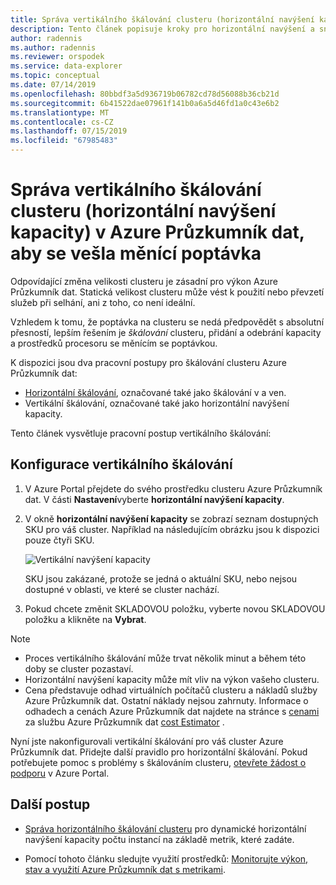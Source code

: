 ```yaml
---
title: Správa vertikálního škálování clusteru (horizontální navýšení kapacity) v Azure Průzkumník dat, aby se vešla měnící poptávka
description: Tento článek popisuje kroky pro horizontální navýšení a snížení kapacity clusteru Azure Průzkumník dat na základě změny poptávky.
author: radennis
ms.author: radennis
ms.reviewer: orspodek
ms.service: data-explorer
ms.topic: conceptual
ms.date: 07/14/2019
ms.openlocfilehash: 80bbdf3a5d936719b06782cd78d56088b36cb21d
ms.sourcegitcommit: 6b41522dae07961f141b0a6a5d46fd1a0c43e6b2
ms.translationtype: MT
ms.contentlocale: cs-CZ
ms.lasthandoff: 07/15/2019
ms.locfileid: "67985483"
---
```

# <a name="manage-cluster-vertical-scaling-scale-up-in-azure-data-explorer-to-accommodate-changing-demand"></a>Správa vertikálního škálování clusteru (horizontální navýšení kapacity) v Azure Průzkumník dat, aby se vešla měnící poptávka

Odpovídající změna velikosti clusteru je zásadní pro výkon Azure Průzkumník dat. Statická velikost clusteru může vést k použití nebo převzetí služeb při selhání, ani z toho, co není ideální.

Vzhledem k tomu, že poptávka na clusteru se nedá předpovědět s absolutní přesností, lepším řešením je *škálování* clusteru, přidání a odebrání kapacity a prostředků procesoru se měnícím se poptávkou. 

K dispozici jsou dva pracovní postupy pro škálování clusteru Azure Průzkumník dat:

* [Horizontální škálování](manage-cluster-horizontal-scaling.md), označované také jako škálování v a ven.
* Vertikální škálování, označované také jako horizontální navýšení kapacity.

Tento článek vysvětluje pracovní postup vertikálního škálování:

## <a name="configure-vertical-scaling"></a>Konfigurace vertikálního škálování

1. V Azure Portal přejdete do svého prostředku clusteru Azure Průzkumník dat. V části **Nastavení**vyberte **horizontální navýšení kapacity**.

1. V okně **horizontální navýšení kapacity** se zobrazí seznam dostupných SKU pro váš cluster. Například na následujícím obrázku jsou k dispozici pouze čtyři SKU.

    ![Vertikální navýšení kapacity](media/manage-cluster-vertical-scaling/scale-up.png)

    SKU jsou zakázané, protože se jedná o aktuální SKU, nebo nejsou dostupné v oblasti, ve které se cluster nachází.

1. Pokud chcete změnit SKLADOVOU položku, vyberte novou SKLADOVOU položku a klikněte na **Vybrat**.

> [!NOTE]
> * Proces vertikálního škálování může trvat několik minut a během této doby se cluster pozastaví. 
> * Horizontální navýšení kapacity může mít vliv na výkon vašeho clusteru.
> * Cena představuje odhad virtuálních počítačů clusteru a nákladů služby Azure Průzkumník dat. Ostatní náklady nejsou zahrnuty. Informace o odhadech a cenách Azure Průzkumník dat najdete na stránce s [cenami](https://azure.microsoft.com/pricing/details/data-explorer/) za službu Azure Průzkumník dat [cost Estimator](https://dataexplorer.azure.com/AzureDataExplorerCostEstimator.html) .

Nyní jste nakonfigurovali vertikální škálování pro váš cluster Azure Průzkumník dat. Přidejte další pravidlo pro horizontální škálování. Pokud potřebujete pomoc s problémy s škálováním clusteru, [otevřete žádost o podporu](https://portal.azure.com/#blade/Microsoft_Azure_Support/HelpAndSupportBlade/overview) v Azure Portal.

## <a name="next-steps"></a>Další postup

* [Správa horizontálního škálování clusteru](manage-cluster-horizontal-scaling.md) pro dynamické horizontální navýšení kapacity počtu instancí na základě metrik, které zadáte.

* Pomocí tohoto článku sledujte využití prostředků: [Monitorujte výkon, stav a využití Azure Průzkumník dat s metrikami](using-metrics.md).

